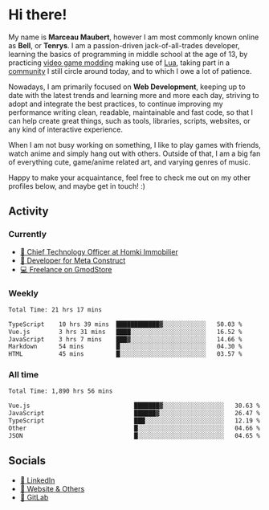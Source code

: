 # Hi there!

My name is **Marceau Maubert**, however I am most commonly known online as **Bell**, or **Tenrys**. I am a passion-driven jack-of-all-trades developer, learning the basics of programming in middle school at the age of 13, by practicing [video game modding](https://garrysmod.com) making use of [Lua](https://lua.org), taking part in a [community](https://metastruct.net) I still circle around today, and to which I owe a lot of patience.

Nowadays, I am primarily focused on **Web Development**, keeping up to date with the latest trends and learning more and more each day, striving to adopt  and integrate the best practices, to continue improving my performance writing clean, readable, maintainable and fast code, so that I can help create great things, such as tools, libraries, scripts, websites, or any kind of interactive experience.

When I am not busy working on something, I like to play games with friends, watch anime and simply hang out with others. Outside of that, I am a big fan of everything cute, game/anime related art, and varying genres of music.

Happy to make your acquaintance, feel free to check me out on my other profiles below, and maybe get in touch! :)

## Activity

### Currently

- [🏢 Chief Technology Officer at Homki Immobilier](https://homki-immobilier.com)
- [🎈 Developer for Meta Construct](https://metastruct.net)
- [💻 Freelance on GmodStore](https://www.gmodstore.com/users/Tenrys)

### Weekly
<!--START_SECTION:wakaWeekly-->

```txt
Total Time: 21 hrs 17 mins

TypeScript    10 hrs 39 mins  ████████████▓░░░░░░░░░░░░   50.03 %
Vue.js        3 hrs 31 mins   ████░░░░░░░░░░░░░░░░░░░░░   16.52 %
JavaScript    3 hrs 7 mins    ███▓░░░░░░░░░░░░░░░░░░░░░   14.66 %
Markdown      54 mins         █░░░░░░░░░░░░░░░░░░░░░░░░   04.30 %
HTML          45 mins         █░░░░░░░░░░░░░░░░░░░░░░░░   03.57 %
```

<!--END_SECTION:wakaWeekly-->

### All time
<!--START_SECTION:wakaTotal-->

```txt
Total Time: 1,890 hrs 56 mins

Vue.js                             ███████▓░░░░░░░░░░░░░░░░░   30.63 %
JavaScript                         ██████▓░░░░░░░░░░░░░░░░░░   26.47 %
TypeScript                         ███░░░░░░░░░░░░░░░░░░░░░░   12.19 %
Other                              █░░░░░░░░░░░░░░░░░░░░░░░░   04.66 %
JSON                               █░░░░░░░░░░░░░░░░░░░░░░░░   04.65 %
```

<!--END_SECTION:wakaTotal-->

## Socials

- [👔 LinkedIn](https://www.linkedin.com/in/marceau-maubert)
- [🔗 Website & Others](https://bell.moe)
- [🦊 GitLab](https://gitlab.com/Tenrys)
